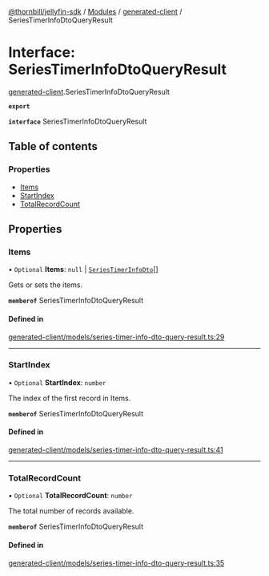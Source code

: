 [@thornbill/jellyfin-sdk](../README.md) / [Modules](../modules.md) / [generated-client](../modules/generated_client.md) / SeriesTimerInfoDtoQueryResult

# Interface: SeriesTimerInfoDtoQueryResult

[generated-client](../modules/generated_client.md).SeriesTimerInfoDtoQueryResult

**`export`**

**`interface`** SeriesTimerInfoDtoQueryResult

## Table of contents

### Properties

- [Items](generated_client.SeriesTimerInfoDtoQueryResult.md#items)
- [StartIndex](generated_client.SeriesTimerInfoDtoQueryResult.md#startindex)
- [TotalRecordCount](generated_client.SeriesTimerInfoDtoQueryResult.md#totalrecordcount)

## Properties

### Items

• `Optional` **Items**: ``null`` \| [`SeriesTimerInfoDto`](generated_client.SeriesTimerInfoDto.md)[]

Gets or sets the items.

**`memberof`** SeriesTimerInfoDtoQueryResult

#### Defined in

[generated-client/models/series-timer-info-dto-query-result.ts:29](https://github.com/thornbill/jellyfin-sdk-typescript/blob/029620a/src/generated-client/models/series-timer-info-dto-query-result.ts#L29)

___

### StartIndex

• `Optional` **StartIndex**: `number`

The index of the first record in Items.

**`memberof`** SeriesTimerInfoDtoQueryResult

#### Defined in

[generated-client/models/series-timer-info-dto-query-result.ts:41](https://github.com/thornbill/jellyfin-sdk-typescript/blob/029620a/src/generated-client/models/series-timer-info-dto-query-result.ts#L41)

___

### TotalRecordCount

• `Optional` **TotalRecordCount**: `number`

The total number of records available.

**`memberof`** SeriesTimerInfoDtoQueryResult

#### Defined in

[generated-client/models/series-timer-info-dto-query-result.ts:35](https://github.com/thornbill/jellyfin-sdk-typescript/blob/029620a/src/generated-client/models/series-timer-info-dto-query-result.ts#L35)
